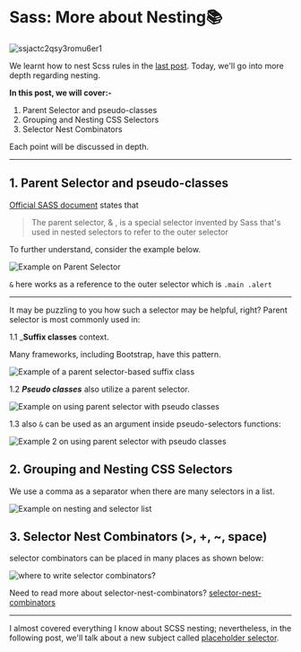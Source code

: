 # Sass: More about Nesting📚
![ssjactc2qsy3romu6er1](https://user-images.githubusercontent.com/69124951/194769461-c03ca4de-fe33-426d-9aa7-e620fdede8bb.png)


We learnt how to nest Scss rules in the [last post](https://dev.to/ak_ram/sass-interpolation-nesting-4d73). Today, we'll go into more depth regarding nesting.

**In this post, we will cover:-**

1. Parent Selector and pseudo-classes
2. Grouping and Nesting CSS Selectors
3. Selector Nest Combinators

Each point will be discussed in depth.

-----

## 1. Parent Selector and pseudo-classes

[Official SASS document](https://sass-lang.com/documentation/style-rules/parent-selector#:~:text=The%20parent%20selector%2C%20%26%20%2C%20is,a%20selector%20before%20the%20parent.) states that

> The parent selector, & , is a special selector invented by Sass that's used in nested selectors to refer to the outer selector

To further understand, consider the example below.

![Example on Parent Selector](https://dev-to-uploads.s3.amazonaws.com/uploads/articles/ietox695mfnn9thgdrhh.png)

`&` here works as a reference to the outer selector which is `.main .alert`

---

It may be puzzling to you how such a selector may be helpful, right? Parent selector is most commonly used in:

1.1 _**Suffix classes** context.

Many frameworks, including Bootstrap, have this pattern.

![Example of a parent selector-based suffix class](https://dev-to-uploads.s3.amazonaws.com/uploads/articles/zzfp5v3e933a7cvjc19b.png)


1.2 **_Pseudo classes_** also utilize a parent selector.

![Example on using parent selector with pseudo classes](https://dev-to-uploads.s3.amazonaws.com/uploads/articles/ah6hd5ydqzwi9ps15g9x.png)

1.3 also `&` can be used as an argument inside pseudo-selectors functions:

![Example 2 on using parent selector with pseudo classes](https://dev-to-uploads.s3.amazonaws.com/uploads/articles/uxi6xevdqkgd6pxwac5a.png)

## 2. Grouping and Nesting CSS Selectors

We use a comma as a separator when there are many selectors in a list.


![Example on nesting and selector list](https://dev-to-uploads.s3.amazonaws.com/uploads/articles/l7i6bihd1tr8zose93ak.png)

## 3. Selector Nest Combinators (>, +, ~, space)

selector combinators can be placed in many places as shown below:


![where to write selector combinators?](https://dev-to-uploads.s3.amazonaws.com/uploads/articles/33s8w0glve0g9rk9xzz0.png)

Need to read more about selector-nest-combinators? [selector-nest-combinators](https://github.com/stylelint-scss/stylelint-scss/blob/master/src/rules/selector-nest-combinators/README.md)

---

I almost covered everything I know about SCSS nesting; nevertheless, in the following post, we'll talk about a new subject called [placeholder selector](https://sass-lang.com/documentation/style-rules/placeholder-selectors).




























